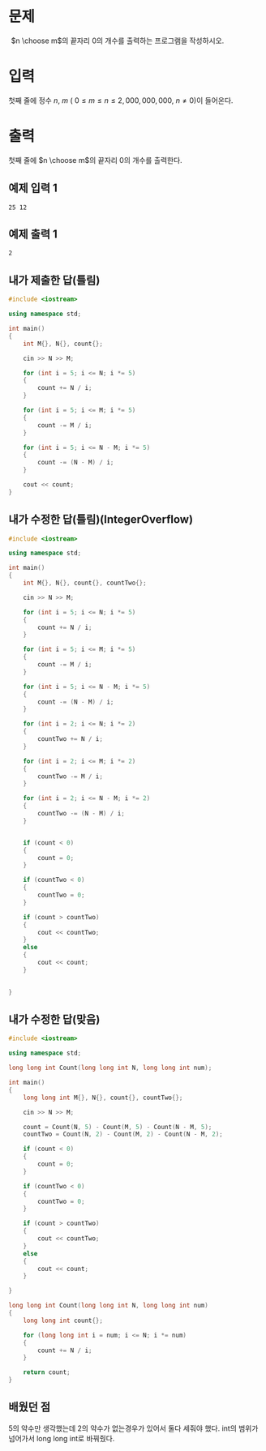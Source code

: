문제
==========
 
$n \choose m$의 끝자리 
$0$의 개수를 출력하는 프로그램을 작성하시오.

입력
========
첫째 줄에 정수 
$n$, 
$m$ (
$0 \le m \le n \le 2,000,000,000$, 
$n \ne 0$)이 들어온다.

출력
========
첫째 줄에 
$n \choose m$의 끝자리 
$0$의 개수를 출력한다.

예제 입력 1 
----------
```
25 12
```
예제 출력 1 
---------
```
2
```

내가 제출한 답(틀림)
----------
```cpp
#include <iostream>

using namespace std;

int main()
{
	int M{}, N{}, count{};

	cin >> N >> M;

	for (int i = 5; i <= N; i *= 5)
	{
		count += N / i;
	}

	for (int i = 5; i <= M; i *= 5)
	{
		count -= M / i;
	}

	for (int i = 5; i <= N - M; i *= 5)
	{
		count -= (N - M) / i;
	}

	cout << count;
}
```

내가 수정한 답(틀림)(IntegerOverflow)
-------------------
```cpp
#include <iostream>

using namespace std;

int main()
{
	int M{}, N{}, count{}, countTwo{};

	cin >> N >> M;

	for (int i = 5; i <= N; i *= 5)
	{
		count += N / i;
	}

	for (int i = 5; i <= M; i *= 5)
	{
		count -= M / i;
	}

	for (int i = 5; i <= N - M; i *= 5)
	{
		count -= (N - M) / i;
	}

	for (int i = 2; i <= N; i *= 2)
	{
		countTwo += N / i;
	}

	for (int i = 2; i <= M; i *= 2)
	{
		countTwo -= M / i;
	}

	for (int i = 2; i <= N - M; i *= 2)
	{
		countTwo -= (N - M) / i;
	}


	if (count < 0)
	{
		count = 0;
	}

	if (countTwo < 0)
	{
		countTwo = 0;
	}

	if (count > countTwo)
	{
		cout << countTwo;
	}
	else
	{
		cout << count;
	}

	
}
```

내가 수정한 답(맞음)
-----------------
```cpp
#include <iostream>

using namespace std;

long long int Count(long long int N, long long int num);

int main()
{
	long long int M{}, N{}, count{}, countTwo{};

	cin >> N >> M;

	count = Count(N, 5) - Count(M, 5) - Count(N - M, 5);
	countTwo = Count(N, 2) - Count(M, 2) - Count(N - M, 2);

	if (count < 0)
	{
		count = 0;
	}

	if (countTwo < 0)
	{
		countTwo = 0;
	}

	if (count > countTwo)
	{
		cout << countTwo;
	}
	else
	{
		cout << count;
	}

}

long long int Count(long long int N, long long int num)
{
	long long int count{};

	for (long long int i = num; i <= N; i *= num)
	{
		count += N / i;
	}

	return count;
}
```

배웠던 점
-----------
5의 약수만 생각했는데 2의 약수가 없는경우가 있어서 둘다 세줘야 했다. int의 범위가 넘어가서 long long int로 바꿔줬다.
